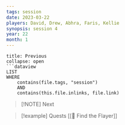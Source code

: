 ```yaml
---
tags: session
date: 2023-03-22
players: David, Drew, Abhra, Faris, Kellie
synopsis: session 4
year: 22
month: 1
---
```

```ad-done
title: Previous
collapse: open
```dataview
LIST
WHERE 
	contains(file.tags, "session")
	AND
	contains(this.file.inlinks, file.link)
```

> [!NOTE] Next
> 

> [!example] Quests
> [[📜 Find the Flayer]]


